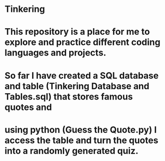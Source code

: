 # Tinkering

# This repository is a place for me to explore and practice different coding languages and projects.
# So far I have created a SQL database and table (Tinkering Database and Tables.sql) that stores famous quotes and 
# using python (Guess the Quote.py) I access the table and turn the quotes into a randomly generated quiz.
